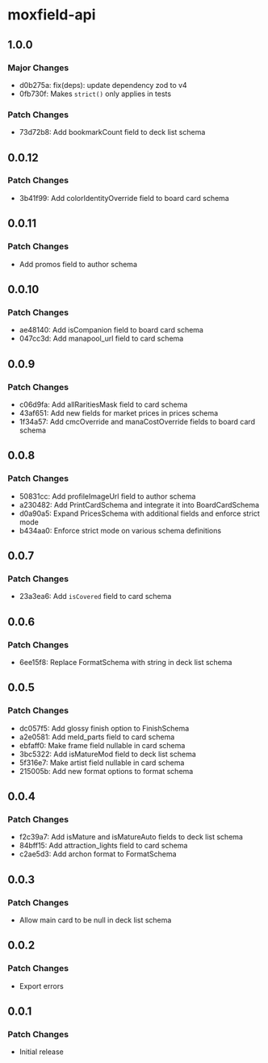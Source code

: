 # moxfield-api

## 1.0.0

### Major Changes

- d0b275a: fix(deps): update dependency zod to v4
- 0fb730f: Makes `strict()` only applies in tests

### Patch Changes

- 73d72b8: Add bookmarkCount field to deck list schema

## 0.0.12

### Patch Changes

- 3b41f99: Add colorIdentityOverride field to board card schema

## 0.0.11

### Patch Changes

- Add promos field to author schema

## 0.0.10

### Patch Changes

- ae48140: Add isCompanion field to board card schema
- 047cc3d: Add manapool_url field to card schema

## 0.0.9

### Patch Changes

- c06d9fa: Add allRaritiesMask field to card schema
- 43af651: Add new fields for market prices in prices schema
- 1f34a57: Add cmcOverride and manaCostOverride fields to board card schema

## 0.0.8

### Patch Changes

- 50831cc: Add profileImageUrl field to author schema
- a230482: Add PrintCardSchema and integrate it into BoardCardSchema
- d0a90a5: Expand PricesSchema with additional fields and enforce strict mode
- b434aa0: Enforce strict mode on various schema definitions

## 0.0.7

### Patch Changes

- 23a3ea6: Add `isCovered` field to card schema

## 0.0.6

### Patch Changes

- 6ee15f8: Replace FormatSchema with string in deck list schema

## 0.0.5

### Patch Changes

- dc057f5: Add glossy finish option to FinishSchema
- a2e0581: Add meld_parts field to card schema
- ebfaff0: Make frame field nullable in card schema
- 3bc5322: Add isMatureMod field to deck list schema
- 5f316e7: Make artist field nullable in card schema
- 215005b: Add new format options to format schema

## 0.0.4

### Patch Changes

- f2c39a7: Add isMature and isMatureAuto fields to deck list schema
- 84bff15: Add attraction_lights field to card schema
- c2ae5d3: Add archon format to FormatSchema

## 0.0.3

### Patch Changes

- Allow main card to be null in deck list schema

## 0.0.2

### Patch Changes

- Export errors

## 0.0.1

### Patch Changes

- Initial release
